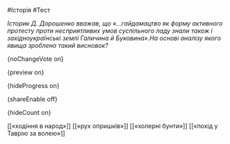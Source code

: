 #Історія #Тест

*Історик Д. Дорошенко вважав, що «...гайдамацтво  як форму активного протесту проти несприятливих умов суспільного ладу  знали також і західноукраїнські землі Галичина й Буковина».На основі аналізу якого явища зроблено такий висновок?*

{noChangeVote on}

{preview on}

{hideProgress on}

{shareEnable off}

{hideCount on}

[[«ходіння в народ»]]
[[«рух опришків»]]
[[«холерні бунти»]]
[[«похід у Таврію за волею»]]
